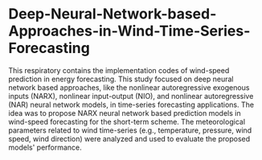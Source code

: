 # Deep-Neural-Network-based-Approaches-in-Wind-Time-Series-Forecasting
This respiratory contains the implementation codes of wind-speed prediction in energy forecasting. This study focused on deep neural network based approaches, like the nonlinear autoregressive exogenous inputs (NARX), nonlinear input-output (NIO), and nonlinear autoregressive (NAR) neural network models, in time-series forecasting applications. The idea was to propose NARX neural network based prediction models in wind-speed forecasting for the short-term scheme. The meteorological parameters related to wind time-series (e.g., temperature, pressure, wind speed, wind direction) were analyzed and used to evaluate the proposed models' performance.
